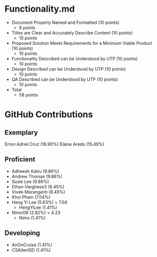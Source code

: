 # Functionality.md
* Document Properly Named and Formatted (10 points)
  * 8 points
* Titles are Clear and Accurately Describe Content (10 points)
  * 10 points
* Proposed Solution Meets Requirements for a Minimum Viable Product (10 points)
  * 10 points
* Functionality Described can be Understood by UTP (10 points)
  * 10 points
* Design Described can be Understood by UTP (10 points)
  * 10 points
* QA Described can be Understood by UTP (10 points)
  * 10 points
* Total
  * 58 points

# GitHub Contributions
## Exemplary
Erron Adriel Cruz (16.90%)
Elaine Aredo (15.49%)
## Proficient
* Adheesh Katru (9.86%)
* Andrew Thomas (9.86%)
* Susie Lee (9.86%)
* Ethan-Varghese3 (8.45%)
* Vivek-Maranganti (8.45%)
* Khoi Pham (7.04%)
* Heng Yi Lee (5.63%) = 7.04
  * HengYiLee (1.41%)
* NimoOR (2.82%) = 4.23
  * Nimo (1.41%)
## Developing
* AirOnCruise (1.41%)
* CSAllenISD (1.41%)


